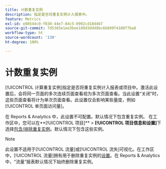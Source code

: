 ```yaml
---
title: 计数重复实例
description: 指定是否将重复实例计入报表中。
feature: Metrics
exl-id: e80544c0-f030-44e7-84c5-0902cd18d467
source-git-commit: 7d5383e1ee3bee189d3dd48bc6b899f4108f7ba8
workflow-type: ht
source-wordcount: '139'
ht-degree: 100%

---
```


# 计数重复实例

[!UICONTROL 计算重复实例]指定是否将重复实例计入报表或项目中。激活此设置后，会将同一页面的多次连续页面查看视为多次页面查看。当此设置“关闭”时，这些页面查看将计为单次页面查看。此设置仅会影响某些量度，例如[!UICONTROL 单页面访问量]。

在 Reports &amp; Analytics 中，此设置不可配置。默认情况下包含重复实例。
在工作区中，您可以在**[!UICONTROL 项目]** > **[!UICONTROL 项目信息和设置]**&#x200B;下选择[包含/排除重复实例](/help/analyze/analysis-workspace/build-workspace-project/freeform-overview.md)。默认情况下包含这些实例。

>[!NOTE]
>此设置不适用于[!UICONTROL 流量]或[!UICONTROL 流失]可视化。在工作区中，[!UICONTROL 流量]拥有用于删除重复实例的[设置](/help/analyze/analysis-workspace/visualizations/c-flow/flow-settings.md)。在 Reports &amp; Analytics 中，“流量”报表默认情况下始终删除重复实例。
